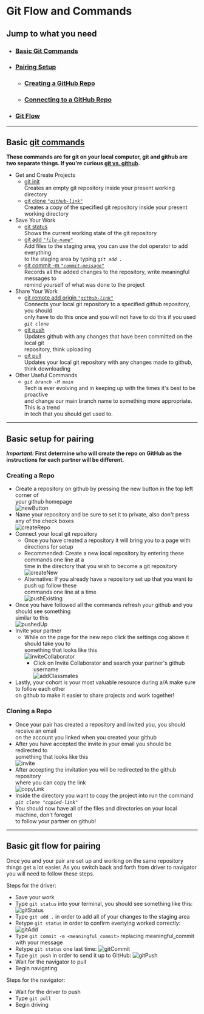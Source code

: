 # Git Flow and Commands

## Jump to what you need

* ### [Basic Git Commands](#basic-git-commands)
* ### [Pairing Setup](#basic-setup-for-pairing)
  * ### [Creating a GitHub Repo](#creating-a-repo)
  * ### [Connecting to a GitHub Repo](#cloning-a-repo)
* ### [Git Flow](#basic-git-flow-for-pairing)

---

## Basic [git commands](https://git-scm.com/docs)

**These commands are for git on your local computer, git and github
are two separate things. If you're curious
[git vs. github](https://www.geeksforgeeks.org/difference-between-git-and-github/).**

* Get and Create Projects
  * [git init](https://git-scm.com/docs/git-init)  
  Creates an empty git repository inside your present working directory
  * [git clone *`"github-link"`*](https://git-scm.com/docs/git-init)  
  Creates a copy of the specified git repository inside your present working directory
* Save Your Work
  * [git status](https://git-scm.com/docs/git-status)  
  Shows the current working state of the git repository
  * [git add *`"file-name"`*](https://git-scm.com/docs/git-add)  
  Add files to the staging area, you can use the dot operator to add everything  
  to the staging area by typing *`git add .`*
  * [git commit -m *`"commit-message"`*](https://git-scm.com/docs/git-commit)  
  Records all the added changes to the repository, write meaningful messages to  
  remind yourself of what was done to the project
* Share Your Work
  * [git remote add origin *`"github-link"`*](https://git-scm.com/docs/git-remote)  
  Connects your local git repository to a specified github repository, you should  
  only have to do this once and you will not have to do this if you used *`git clone`*
  * [git push](https://git-scm.com/docs/git-push)  
  Updates github with any changes that have been committed on the local git  
  repository, think uploading
  * [git pull](https://git-scm.com/docs/git-pull)  
  Updates your local git repository with any changes made to github, think downloading
* Other Useful Commands
  * *`git branch -M main`*  
  Tech is ever evolving and in keeping up with the times it's best to be proactive  
  and change our main branch name to something more appropriate. This is a trend  
  in tech that you should get used to.

---

## Basic setup for pairing

**_Important:_ First determine who will create the repo on GitHub as the  
instructions for each partner will be different.**

### Creating a Repo

* Create a repository on github by pressing the new button in the top left corner of  
your github homepage  
![newButton](./newButton.JPG)
* Name your repository and be sure to set it to private, also don't press any of the check boxes  
![createRepo](./createRepo.JPG)
* Connect your local git repository
  * Once you have created a repository it will bring you to a page with directions for setup
  * Recommended: Create a new local repository by entering these commands one line at a  
  time in the directory that you wish to become a git repository  
![createNew](./createNew.JPG)
  * Alternative: If you already have a repository set up that you want to push up follow these  
  commands one line at a time  
![pushExisting](./pushExisting.JPG)
* Once you have followed all the commands refresh your github and you should see something  
similar to this  
![pushedUp](./pushedUp.JPG)
* Invite your partner
  * While on the page for the new repo click the settings cog above it should take you to  
  something that looks like this  
![inviteCollaborator](./inviteCollaborator.JPG)
    * Click on Invite Collaborator and search your partner's github username  
![addClassmates](./addClassmates.JPG)
* Lastly, your cohort is your most valuable resource during a/A make sure to follow each other  
on github to make it easier to share projects and work together!

### Cloning a Repo

* Once your pair has created a repository and invited you, you should receive an email  
on the account you linked when you created your github
* After you have accepted the invite in your email you should be redirected to  
something that looks like this  
![invite](./acceptInvite.JPG)
* After accepting the invitation you will be redirected to the github repository  
where you can copy the link  
![copyLink](./copyLink.JPG)
* Inside the directory you want to copy the project into run the command  
*`git clone "copied-link"`*
* You should now have all of the files and directories on your local machine, don't foreget  
to follow your partner on github!

---

## Basic git flow for pairing

Once you and your pair are set up and working on the same repository things get a lot easier. As you switch back and forth from driver to navigator you will need to follow these steps.

Steps for the driver:

* Save your work
* Type ``git status`` into your terminal, you should see something like this:
![gitStatus](./gitStatus.JPG)
* Type ``git add .`` in order to add all of your changes to the staging area
* Retype ``git status`` in order to confirm evertying worked correctly:
![gitAdd](./gitAdd.JPG)
* Type ``git commit -m <meaningful_commit>`` replacing meaningful_commit with your message
* Retype ``git status`` one last time:
![gitCommit](./gitCommit.JPG)
* Type ``git push`` in order to send it up to GitHub:
![gitPush](./gitPush.JPG)
* Wait for the navigator to pull
* Begin navigating

Steps for the navigator:

* Wait for the driver to push
* Type ``git pull``
* Begin driving
